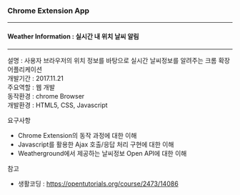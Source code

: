 ### Chrome Extension App
***
#### Weather Information : 실시간 내 위치 날씨 알림
***
설명 : 사용자 브라우저의 위치 정보를 바탕으로 실시간 날씨정보를 알려주는 크롬 확장 어플리케이션  
개발기간 : 2017.11.21  
주요역할 : 웹 개발  
동작환경 : chrome Browser  
개발환경 : HTML5, CSS, Javascript  

요구사항
- Chrome Extension의 동작 과정에 대한 이해  
- Javascript를 활용한 Ajax 호출/응답 처리 구현에 대한 이해  
- Weatherground에서 제공하는 날씨정보 Open API에 대한 이해  

참고 
- 생활코딩 : https://opentutorials.org/course/2473/14086
